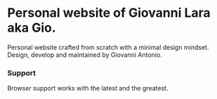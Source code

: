 # Personal website of Giovanni Lara aka Gio.

Personal website crafted from scratch with a minimal design mindset. Design, develop and maintained by Giovanni Antonio.

### Support

Browser support works with the latest and the greatest.
